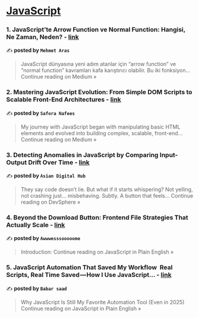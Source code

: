 
<h1><a href=https://medium.com/tag/javascript-development/recommended target="_blank" rel="noopener noreferrer">JavaScript</a></h1>
<h3>1. JavaScript’te Arrow Function ve Normal Function: Hangisi, Ne Zaman, Neden? - <a href="https://arasmehmet.medium.com/javascriptte-arrow-function-ve-normal-function-hangisi-ne-zaman-neden-a22ec477db44?source=rss------javascript_development-5" target="_blank" rel="noopener noreferrer">link</a></h3>

✍️ **posted by `Mehmet Aras`**

<blockquote>JavaScript dünyasına yeni adım atanlar için “arrow function” ve “normal function” kavramları kafa karıştırıcı olabilir. Bu iki fonksiyon…
Continue reading on Medium »</blockquote>

<h3>2. Mastering JavaScript Evolution: From Simple DOM Scripts to Scalable Front-End Architectures - <a href="https://medium.com/@saforanafees02/mastering-javascript-evolution-from-simple-dom-scripts-to-scalable-front-end-architectures-c40017e52089?source=rss------javascript_development-5" target="_blank" rel="noopener noreferrer">link</a></h3>

✍️ **posted by `Safora Nafees`**

<blockquote>My journey with JavaScript began with manipulating basic HTML elements and evolved into building complex, scalable, front-end…
Continue reading on Medium »</blockquote>

<h3>3. Detecting Anomalies in JavaScript by Comparing Input-Output Drift Over Time - <a href="https://medium.com/devsphere/detecting-anomalies-in-javascript-by-comparing-input-output-drift-over-time-c194f6755e1f?source=rss------javascript_development-5" target="_blank" rel="noopener noreferrer">link</a></h3>

✍️ **posted by `Asian Digital Hub`**

<blockquote>They say code doesn’t lie. But what if it starts whispering? Not yelling, not crashing just… misbehaving. Subtly. A button that feels…
Continue reading on DevSphere »</blockquote>

<h3>4. Beyond the Download Button: Frontend File Strategies That Actually Scale - <a href="https://javascript.plainenglish.io/beyond-the-download-button-frontend-file-strategies-that-actually-scale-ec0b85af437e?source=rss------javascript_development-5" target="_blank" rel="noopener noreferrer">link</a></h3>

✍️ **posted by `Awwwesssooooome`**

<blockquote>Introduction:
Continue reading on JavaScript in Plain English »</blockquote>

<h3>5. JavaScript Automation That Saved My Workflow
 Real Scripts, Real Time Saved — How I Use JavaScript… - <a href="https://javascript.plainenglish.io/javascript-automation-that-saved-my-workflow-real-scripts-real-time-saved-how-i-use-javascript-19579e1cce48?source=rss------javascript_development-5" target="_blank" rel="noopener noreferrer">link</a></h3>

✍️ **posted by `Babar saad`**

<blockquote>Why JavaScript Is Still My Favorite Automation Tool (Even in 2025)
Continue reading on JavaScript in Plain English »</blockquote>

